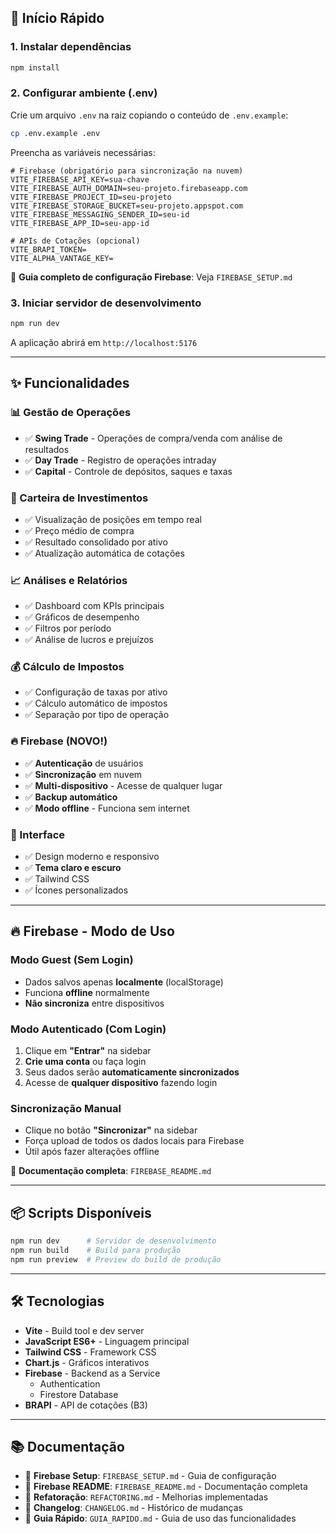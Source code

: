 ## 🚀 Início Rápido

### 1. Instalar dependências
```bash
npm install
```

### 2. Configurar ambiente (.env)

Crie um arquivo `.env` na raiz copiando o conteúdo de `.env.example`:

```bash
cp .env.example .env
```

Preencha as variáveis necessárias:

```env
# Firebase (obrigatório para sincronização na nuvem)
VITE_FIREBASE_API_KEY=sua-chave
VITE_FIREBASE_AUTH_DOMAIN=seu-projeto.firebaseapp.com
VITE_FIREBASE_PROJECT_ID=seu-projeto
VITE_FIREBASE_STORAGE_BUCKET=seu-projeto.appspot.com
VITE_FIREBASE_MESSAGING_SENDER_ID=seu-id
VITE_FIREBASE_APP_ID=seu-app-id

# APIs de Cotações (opcional)
VITE_BRAPI_TOKEN=
VITE_ALPHA_VANTAGE_KEY=
```

📖 **Guia completo de configuração Firebase**: Veja `FIREBASE_SETUP.md`

### 3. Iniciar servidor de desenvolvimento

```bash
npm run dev
```

A aplicação abrirá em `http://localhost:5176`

---

## ✨ Funcionalidades

### 📊 Gestão de Operações
- ✅ **Swing Trade** - Operações de compra/venda com análise de resultados
- ✅ **Day Trade** - Registro de operações intraday
- ✅ **Capital** - Controle de depósitos, saques e taxas

### 💼 Carteira de Investimentos
- ✅ Visualização de posições em tempo real
- ✅ Preço médio de compra
- ✅ Resultado consolidado por ativo
- ✅ Atualização automática de cotações

### 📈 Análises e Relatórios
- ✅ Dashboard com KPIs principais
- ✅ Gráficos de desempenho
- ✅ Filtros por período
- ✅ Análise de lucros e prejuízos

### 💰 Cálculo de Impostos
- ✅ Configuração de taxas por ativo
- ✅ Cálculo automático de impostos
- ✅ Separação por tipo de operação

### 🔥 Firebase (NOVO!)
- ✅ **Autenticação** de usuários
- ✅ **Sincronização** em nuvem
- ✅ **Multi-dispositivo** - Acesse de qualquer lugar
- ✅ **Backup automático**
- ✅ **Modo offline** - Funciona sem internet

### 🎨 Interface
- ✅ Design moderno e responsivo
- ✅ **Tema claro e escuro**
- ✅ Tailwind CSS
- ✅ Ícones personalizados

---

## 🔥 Firebase - Modo de Uso

### Modo Guest (Sem Login)
- Dados salvos apenas **localmente** (localStorage)
- Funciona **offline** normalmente
- **Não sincroniza** entre dispositivos

### Modo Autenticado (Com Login)
1. Clique em **"Entrar"** na sidebar
2. **Crie uma conta** ou faça login
3. Seus dados serão **automaticamente sincronizados**
4. Acesse de **qualquer dispositivo** fazendo login

### Sincronização Manual
- Clique no botão **"Sincronizar"** na sidebar
- Força upload de todos os dados locais para Firebase
- Útil após fazer alterações offline

📖 **Documentação completa**: `FIREBASE_README.md`

---

## 📦 Scripts Disponíveis

```bash
npm run dev      # Servidor de desenvolvimento
npm run build    # Build para produção
npm run preview  # Preview do build de produção
```

---

## 🛠️ Tecnologias

- **Vite** - Build tool e dev server
- **JavaScript ES6+** - Linguagem principal
- **Tailwind CSS** - Framework CSS
- **Chart.js** - Gráficos interativos
- **Firebase** - Backend as a Service
  - Authentication
  - Firestore Database
- **BRAPI** - API de cotações (B3)

---

## 📚 Documentação

- 📖 **Firebase Setup**: `FIREBASE_SETUP.md` - Guia de configuração
- 📖 **Firebase README**: `FIREBASE_README.md` - Documentação completa
- 📖 **Refatoração**: `REFACTORING.md` - Melhorias implementadas
- 📖 **Changelog**: `CHANGELOG.md` - Histórico de mudanças
- 📖 **Guia Rápido**: `GUIA_RAPIDO.md` - Guia de uso das funcionalidades

